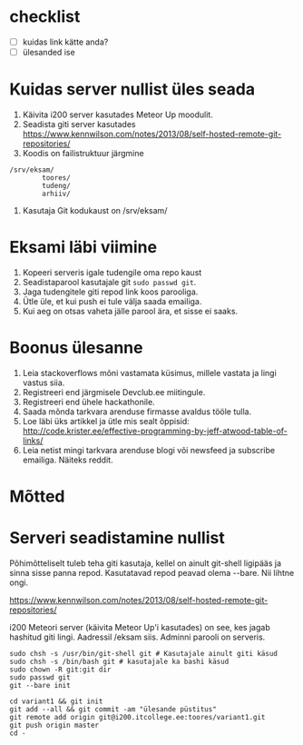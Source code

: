 # checklist

- [ ] kuidas link kätte anda?
- [ ] ülesanded ise

# Kuidas server nullist üles seada

1. Käivita i200 server kasutades Meteor Up moodulit.
1. Seadista giti server kasutades https://www.kennwilson.com/notes/2013/08/self-hosted-remote-git-repositories/
1. Koodis on failistruktuur järgmine
```
/srv/eksam/
        toores/
        tudeng/
        arhiiv/
```
1. Kasutaja Git kodukaust on /srv/eksam/

# Eksami läbi viimine

1. Kopeeri serveris igale tudengile oma repo kaust
1. Seadistaparool kasutajale git `sudo passwd git`.
1. Jaga tudengitele giti repod link koos parooliga.
1. Ütle üle, et kui push ei tule välja saada emailiga.
1. Kui aeg on otsas vaheta jälle parool ära, et sisse ei saaks.

# Boonus ülesanne

1. Leia stackoverflows mõni vastamata küsimus, millele vastata ja lingi vastus siia.
1. Registreeri end järgmisele Devclub.ee miitingule.
1. Registreeri end ühele hackathonile.
1. Saada mõnda tarkvara arenduse firmasse avaldus tööle tulla.
1. Loe läbi üks artikkel ja ütle mis sealt õppisid: http://code.krister.ee/effective-programming-by-jeff-atwood-table-of-links/
1. Leia netist mingi tarkvara arenduse blogi või newsfeed ja subscribe emailiga. Näiteks reddit.

# Mõtted


# Serveri seadistamine nullist

Põhimõtteliselt tuleb teha giti kasutaja, kellel on ainult git-shell ligipääs ja sinna sisse panna repod. Kasutatavad repod peavad olema --bare. Nii lihtne ongi.

https://www.kennwilson.com/notes/2013/08/self-hosted-remote-git-repositories/

i200 Meteori server (käivita Meteor Up'i kasutades) on see, kes jagab hashitud giti lingi. Aadressil /eksam siis. Adminni parooli on serveris.

```
sudo chsh -s /usr/bin/git-shell git # Kasutajale ainult giti käsud
sudo chsh -s /bin/bash git # kasutajale ka bashi käsud
sudo chown -R git:git dir
sudo passwd git
git --bare init

cd variant1 && git init
git add --all && git commit -am "ülesande püstitus"
git remote add origin git@i200.itcollege.ee:toores/variant1.git
git push origin master
cd -
```
